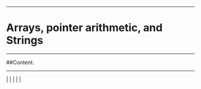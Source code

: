 
--------------------------------------------------
# Arrays, pointer arithmetic, and Strings 
--------------------------------------------------

##Content:

--------------------------------------------------
|
|
|
|
|

